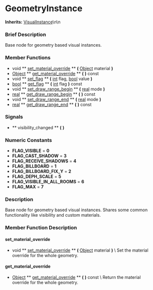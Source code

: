 #  GeometryInstance  
**Inherits:** [VisualInstance](class_visualinstance)\\n\\n
###  Brief Description  
Base node for geometry based visual instances.

###  Member Functions 
  * void  ** [set_material_override](#set_material_override) **  **(** [Object](class_object) material  **)**
  * [Object](class_object)  ** [get_material_override](#get_material_override) **  **(** **)** const
  * void  ** [set_flag](#set_flag) **  **(** [int](class_int) flag, [bool](class_bool) value  **)**
  * [bool](class_bool)  ** [get_flag](#get_flag) **  **(** [int](class_int) flag  **)** const
  * void  ** [set_draw_range_begin](#set_draw_range_begin) **  **(** [real](class_real) mode  **)**
  * [real](class_real)  ** [get_draw_range_begin](#get_draw_range_begin) **  **(** **)** const
  * void  ** [set_draw_range_end](#set_draw_range_end) **  **(** [real](class_real) mode  **)**
  * [real](class_real)  ** [get_draw_range_end](#get_draw_range_end) **  **(** **)** const

###  Signals  
  *  ** visibility_changed **  **(** **)**

###  Numeric Constants  
  * **FLAG_VISIBLE** = **0**
  * **FLAG_CAST_SHADOW** = **3**
  * **FLAG_RECEIVE_SHADOWS** = **4**
  * **FLAG_BILLBOARD** = **1**
  * **FLAG_BILLBOARD_FIX_Y** = **2**
  * **FLAG_DEPH_SCALE** = **5**
  * **FLAG_VISIBLE_IN_ALL_ROOMS** = **6**
  * **FLAG_MAX** = **7**

###  Description  
Base node for geometry based visual instances. Shares some common functionality like visibility and custom materials.

###  Member Function Description  
#### <a name="set_material_override">set_material_override</a>
  * void  ** [set_material_override](#set_material_override) **  **(** [Object](class_object) material  **)**
\\
Set the material override for the whole geometry.
#### <a name="get_material_override">get_material_override</a>
  * [Object](class_object)  ** [get_material_override](#get_material_override) **  **(** **)** const
\\
Return the material override for the whole geometry.
